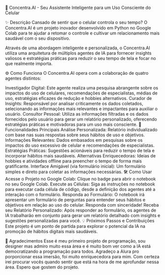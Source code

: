 📱 Concentra.AI - Seu Assistente Inteligente para um Uso Consciente do Celular

✨ Descrição
Cansado de sentir que o celular controla o seu tempo? O Concentra.AI é um projeto inovador desenvolvido em Python no Google Colab para te ajudar a retomar o controle e cultivar um relacionamento mais saudável com o seu dispositivo.

Através de uma abordagem inteligente e personalizada, o Concentra.AI utiliza uma arquitetura de múltiplos agentes de IA para fornecer insights valiosos e estratégias práticas para reduzir o seu tempo de tela e focar no que realmente importa.

⚙️ Como Funciona
O Concentra.AI opera com a colaboração de quatro agentes distintos:

Investigador Digital: Este agente realiza uma pesquisa abrangente sobre os impactos do uso de celulares, recomendações de especialistas, médias de uso, estratégias eficazes de redução e hobbies alternativos.
Curador de Insights: Responsável por analisar criticamente os dados coletados, selecionando as informações mais relevantes e impactantes para auxiliar o usuário.
Consultor Pessoal: Utiliza as informações filtradas e os dados fornecidos pelo usuário para gerar um relatório personalizado, oferecendo estratégias práticas e motivadoras para um uso mais consciente.
🚀 Funcionalidades Principais
Análise Personalizada: Relatório individualizado com base nas suas respostas sobre seus hábitos de uso e objetivos.
Informações Relevantes: Dados embasados em pesquisas sobre os impactos do uso excessivo de celular e recomendações de especialistas.
Estratégias Práticas: Sugestões acionáveis para reduzir o tempo de tela e incorporar hábitos mais saudáveis.
Alternativas Enriquecedoras: Ideias de hobbies e atividades offline para preencher o tempo de forma mais gratificante.
Interface Amigável (via formulário inicial): Um formulário simples e direto para coletar as informações necessárias.
🛠️ Como Usar
Acesse o Projeto no Google Colab: Clique no badge para abrir o notebook no seu Google Colab.
Execute as Células: Siga as instruções no notebook para executar cada célula de código, desde a definição dos agentes até a interação com o formulário.
Responda ao Formulário: O notebook irá apresentar um formulário de perguntas para entender seus hábitos e objetivos em relação ao uso do celular. Responda com sinceridade!
Receba seu Relatório Personalizado: Após responder ao formulário, os agentes de IA trabalharão em conjunto para gerar um relatório detalhado com insights e sugestões personalizadas para você.
💡 Próximos Passos e Contribuições
Este projeto é um ponto de partida para explorar o potencial da IA na promoção de hábitos digitais mais saudáveis.

🙏 Agradecimentos
Esse é meu primeiro projeto de programação, sou designer mas admiro muito essa área e é muito bom ver como a IA está democratizando a programação para todos.
Agradeço a Alura pro porporcionar essa imersão, foi muito enriquecedora para mim. Com certeza irei procurar vocês quando sentir que está na hora de me aprofundar nessa área.
Espero que gostem do projeto.
